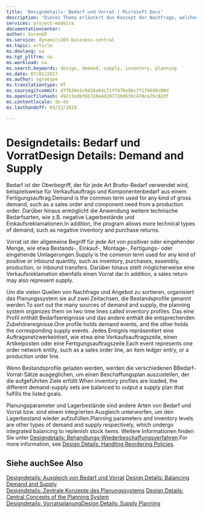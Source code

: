 ```yaml
---
title: 'Designdetails: Bedarf und Vorrat | Microsoft Docs'
description: "Dieses Thema erläutert das Konzept der Nachfrage, welches der allgemeine Begriff ist für jede Art Brutto-Bedarf, wie beispielsweise für Verkaufsauftrags und Komponentenbedarf aus einem Fertigungsauftrag."
services: project-madeira
documentationcenter: 
author: SorenGP
ms.service: dynamics365-business-central
ms.topic: article
ms.devlang: na
ms.tgt_pltfrm: na
ms.workload: na
ms.search.keywords: design, demand, supply, inventory, planning
ms.date: 07/01/2017
ms.author: sgroespe
ms.translationtype: HT
ms.sourcegitcommit: d7fb34e1c9428a64c71ff47be8bcff174649c00d
ms.openlocfilehash: 492c3edbf6b720e4d297739d6f8c478ca79c82df
ms.contentlocale: de-de
ms.lasthandoff: 03/22/2018

---
```

# <a name="design-details-demand-and-supply"></a><span data-ttu-id="5e7c8-103">Designdetails: Bedarf und Vorrat</span><span class="sxs-lookup"><span data-stu-id="5e7c8-103">Design Details: Demand and Supply</span></span>
<span data-ttu-id="5e7c8-104">Bedarf ist der Oberbegriff, der für jede Art Brutto-Bedarf verwendet wird, beispielsweise für Verkaufsauftrags und Komponentenbedarf aus einem Fertigungsauftrag.</span><span class="sxs-lookup"><span data-stu-id="5e7c8-104">Demand is the common term used for any kind of gross demand, such as a sales order and component need from a production order.</span></span> <span data-ttu-id="5e7c8-105">Darüber hinaus ermöglicht die Anwendung weitere technische Bedarfsarten, wie z.B. negative Lagerbestände und Einkaufsreklamationen.</span><span class="sxs-lookup"><span data-stu-id="5e7c8-105">In addition, the program allows more technical types of demand, such as negative inventory and purchase returns.</span></span>  
  
<span data-ttu-id="5e7c8-106">Vorrat ist der allgemeine Begriff für jede Art von positiver oder eingehender Menge, wie etwa Bestands-, Einkauf-, Montage-, Fertigungs- oder eingehende Umlagerungen.</span><span class="sxs-lookup"><span data-stu-id="5e7c8-106">Supply is the common term used for any kind of positive or inbound quantity, such as inventory, purchases, assembly, production, or inbound transfers.</span></span> <span data-ttu-id="5e7c8-107">Darüber hinaus stellt möglicherweise eine Verkaufsreklamation ebenfalls einen Vorrat dar.</span><span class="sxs-lookup"><span data-stu-id="5e7c8-107">In addition, a sales return may also represent supply.</span></span>  
  
<span data-ttu-id="5e7c8-108">Um die vielen Quellen von Nachfrage und Angebot zu sortieren, organisiert das Planungssystem sie auf zwei Zeitachsen, die Bestandsprofile genannt werden.</span><span class="sxs-lookup"><span data-stu-id="5e7c8-108">To sort out the many sources of demand and supply, the planning system organizes them on two time lines called inventory profiles.</span></span> <span data-ttu-id="5e7c8-109">Das eine Profil enthält Bedarfsereignisse und das andere enthält die entsprechenden Zubehörereignisse.</span><span class="sxs-lookup"><span data-stu-id="5e7c8-109">One profile holds demand events, and the other holds the corresponding supply events.</span></span> <span data-ttu-id="5e7c8-110">Jedes Ereignis repräsentiert eine Auftragsnetzwerkeinheit, wie etwa eine Verkaufsauftragszeile, einen Artikelposten oder eine Fertigungsauftragszeile.</span><span class="sxs-lookup"><span data-stu-id="5e7c8-110">Each event represents one order network entity, such as a sales order line, an item ledger entry, or a production order line.</span></span>  
  
<span data-ttu-id="5e7c8-111">Wenn Bestandsprofile geladen werden, werden die verschiedenen BBedarf-Vorrat-Sätze ausgeglichen, um einen Beschaffungsplan auszustellen, der die aufgeführten Ziele erfüllt.</span><span class="sxs-lookup"><span data-stu-id="5e7c8-111">When inventory profiles are loaded, the different demand-supply sets are balanced to output a supply plan that fulfills the listed goals.</span></span>  
  
<span data-ttu-id="5e7c8-112">Planungsparameter und Lagerbestände sind andere Arten von Bedarf und Vorrat bzw. sind einem integrierten Ausgleich unterworfen, um den Lagerbestand wieder aufzufüllen.</span><span class="sxs-lookup"><span data-stu-id="5e7c8-112">Planning parameters and inventory levels are other types of demand and supply respectively, which undergo integrated balancing to replenish stock items.</span></span> <span data-ttu-id="5e7c8-113">Weitere Informationen finden Sie unter [Designdetails: Behandlungs-Wiederbeschaffungsverfahren](design-details-handling-reordering-policies.md).</span><span class="sxs-lookup"><span data-stu-id="5e7c8-113">For more information, see [Design Details: Handling Reordering Policies](design-details-handling-reordering-policies.md).</span></span>  
  
## <a name="see-also"></a><span data-ttu-id="5e7c8-114">Siehe auch</span><span class="sxs-lookup"><span data-stu-id="5e7c8-114">See Also</span></span>  
<span data-ttu-id="5e7c8-115">[Designdetails: Ausgleich von Bedarf und Vorrat](design-details-balancing-demand-and-supply.md) </span><span class="sxs-lookup"><span data-stu-id="5e7c8-115">[Design Details: Balancing Demand and Supply](design-details-balancing-demand-and-supply.md) </span></span>  
<span data-ttu-id="5e7c8-116">[Designdetails: Zentrale Konzepte des Planungssystems](design-details-central-concepts-of-the-planning-system.md) </span><span class="sxs-lookup"><span data-stu-id="5e7c8-116">[Design Details: Central Concepts of the Planning System](design-details-central-concepts-of-the-planning-system.md) </span></span>  
[<span data-ttu-id="5e7c8-117">Designdetails: Vorratsplanung</span><span class="sxs-lookup"><span data-stu-id="5e7c8-117">Design Details: Supply Planning</span></span>](design-details-supply-planning.md)
